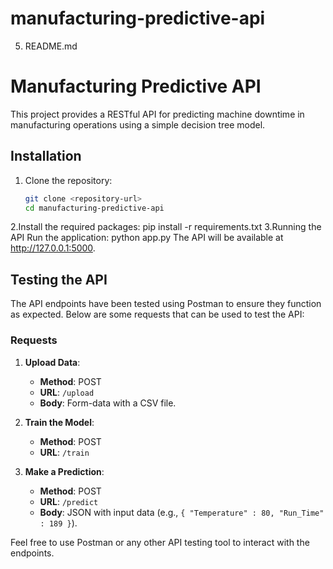 # manufacturing-predictive-api

5. README.md

# Manufacturing Predictive API

This project provides a RESTful API for predicting machine downtime in manufacturing operations using a simple decision tree model.

## Installation

1. Clone the repository:
   ```bash
   git clone <repository-url>
   cd manufacturing-predictive-api
2.Install the required packages:
  pip install -r requirements.txt
3.Running the API
  Run the application:
  python app.py
  The API will be available at http://127.0.0.1:5000.

## Testing the API

The API endpoints have been tested using Postman to ensure they function as expected. Below are some  requests that can be used to test the API:

###  Requests

1. **Upload Data**:
   - **Method**: POST
   - **URL**: `/upload`
   - **Body**: Form-data with a CSV file.

2. **Train the Model**:
   - **Method**: POST
   - **URL**: `/train`

3. **Make a Prediction**:
   - **Method**: POST
   - **URL**: `/predict`
   - **Body**: JSON with input data (e.g., `{
    "Temperature" : 80,
    "Run_Time" : 189
}`).

Feel free to use Postman or any other API testing tool to interact with the endpoints.
